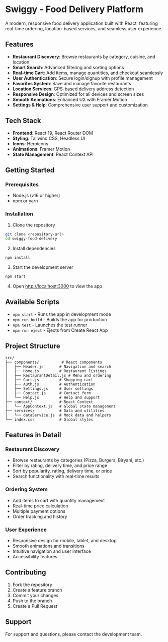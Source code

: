 # Swiggy - Food Delivery Platform

A modern, responsive food delivery application built with React, featuring real-time ordering, location-based services, and seamless user experience.

## Features

- **Restaurant Discovery**: Browse restaurants by category, cuisine, and location
- **Smart Search**: Advanced filtering and sorting options
- **Real-time Cart**: Add items, manage quantities, and checkout seamlessly
- **User Authentication**: Secure login/signup with profile management
- **Favorites System**: Save and manage favorite restaurants
- **Location Services**: GPS-based delivery address detection
- **Responsive Design**: Optimized for all devices and screen sizes
- **Smooth Animations**: Enhanced UX with Framer Motion
- **Settings & Help**: Comprehensive user support and customization

## Tech Stack

- **Frontend**: React 19, React Router DOM
- **Styling**: Tailwind CSS, Headless UI
- **Icons**: Heroicons
- **Animations**: Framer Motion
- **State Management**: React Context API

## Getting Started

### Prerequisites

- Node.js (v16 or higher)
- npm or yarn

### Installation

1. Clone the repository
```bash
git clone <repository-url>
cd swiggy-food-delivery
```

2. Install dependencies
```bash
npm install
```

3. Start the development server
```bash
npm start
```

4. Open [http://localhost:3000](http://localhost:3000) to view the app

## Available Scripts

- `npm start` - Runs the app in development mode
- `npm run build` - Builds the app for production
- `npm test` - Launches the test runner
- `npm run eject` - Ejects from Create React App

## Project Structure

```
src/
├── components/          # React components
│   ├── Header.js       # Navigation and search
│   ├── Home.js         # Restaurant listings
│   ├── RestaurantDetail.js # Menu and ordering
│   ├── Cart.js         # Shopping cart
│   ├── Auth.js         # Authentication
│   ├── Settings.js     # User settings
│   ├── Contact.js      # Contact form
│   └── Help.js         # Help and support
├── context/            # React Context
│   └── AppContext.js   # Global state management
├── services/           # Data and utilities
│   └── dataService.js  # Mock data and helpers
└── index.css           # Global styles
```

## Features in Detail

### Restaurant Discovery
- Browse restaurants by categories (Pizza, Burgers, Biryani, etc.)
- Filter by rating, delivery time, and price range
- Sort by popularity, rating, delivery time, or price
- Search functionality with real-time results

### Ordering System
- Add items to cart with quantity management
- Real-time price calculation
- Multiple payment options
- Order tracking and history

### User Experience
- Responsive design for mobile, tablet, and desktop
- Smooth animations and transitions
- Intuitive navigation and user interface
- Accessibility features

## Contributing

1. Fork the repository
2. Create a feature branch
3. Commit your changes
4. Push to the branch
5. Create a Pull Request

## Support

For support and questions, please contact the development team.
